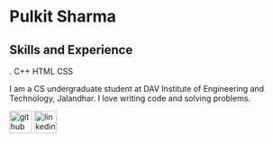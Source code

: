 # Pulkit Sharma

## Skills and Experience
. C++
 HTML
 CSS

I am a CS undergraduate student at DAV Institute of Engineering and Technology, Jalandhar.
I love writing code and solving problems.

 


[<img src='https://cdn.jsdelivr.net/npm/simple-icons@3.0.1/icons/github.svg' alt='github' height='40'>](https://github.com/Pulkitspace)  [<img src='https://cdn.jsdelivr.net/npm/simple-icons@3.0.1/icons/linkedin.svg' alt='linkedin' height='40'>](https://www.linkedin.com/in/pulkit-sharma-591805248)  
